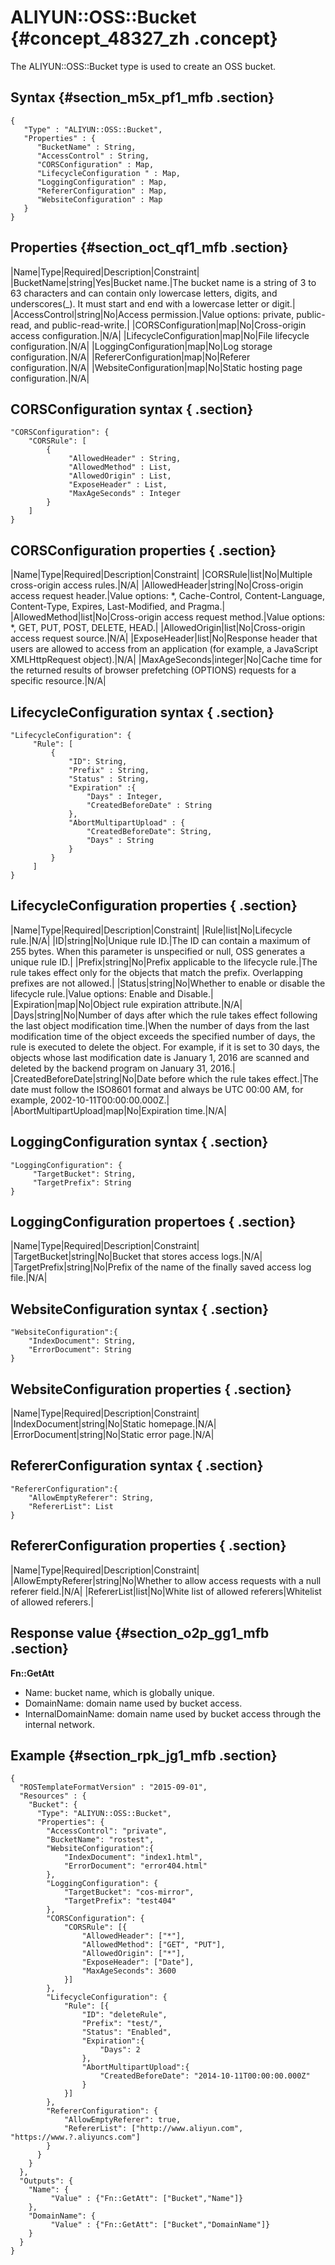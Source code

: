 # ALIYUN::OSS::Bucket {#concept_48327_zh .concept}

The ALIYUN::OSS::Bucket type is used to create an OSS bucket.

## Syntax {#section_m5x_pf1_mfb .section}

```language-json
{
   "Type" : "ALIYUN::OSS::Bucket",
   "Properties" : {
      "BucketName" : String,
      "AccessControl" : String,
      "CORSConfiguration" : Map,
      "LifecycleConfiguration " : Map,
      "LoggingConfiguration" : Map,
      "RefererConfiguration" : Map,
      "WebsiteConfiguration" : Map
   }
}

```

## Properties {#section_oct_qf1_mfb .section}

|Name|Type|Required|Description|Constraint|
|BucketName|string|Yes|Bucket name.|The bucket name is a string of 3 to 63 characters and can contain only lowercase letters, digits, and underscores\(\_\). It must start and end with a lowercase letter or digit.|
|AccessControl|string|No|Access permission.|Value options: private, public-read, and public-read-write.|
|CORSConfiguration|map|No|Cross-origin access configuration.|N/A|
|LifecycleConfiguration|map|No|File lifecycle configuration.|N/A|
|LoggingConfiguration|map|No|Log storage configuration.|N/A|
|RefererConfiguration|map|No|Referer configuration.|N/A|
|WebsiteConfiguration|map|No|Static hosting page configuration.|N/A|

## CORSConfiguration syntax { .section}

```language-json
"CORSConfiguration": {
    "CORSRule": [
	    {
		     "AllowedHeader" : String,
			 "AllowedMethod" : List,
			 "AllowedOrigin" : List,
			 "ExposeHeader" : List,
			 "MaxAgeSeconds" : Integer
		}
	]
}

```

## CORSConfiguration properties { .section}

|Name|Type|Required|Description|Constraint|
|CORSRule|list|No|Multiple cross-origin access rules.|N/A|
|AllowedHeader|string|No|Cross-origin access request header.|Value options: \*, Cache-Control, Content-Language, Content-Type, Expires, Last-Modified, and Pragma.|
|AllowedMethod|list|No|Cross-origin access request method.|Value options: \*, GET, PUT, POST, DELETE, HEAD.|
|AllowedOrigin|list|No|Cross-origin access request source.|N/A|
|ExposeHeader|list|No|Response header that users are allowed to access from an application \(for example, a JavaScript XMLHttpRequest object\).|N/A|
|MaxAgeSeconds|integer|No|Cache time for the returned results of browser prefetching \(OPTIONS\) requests for a specific resource.|N/A|

## LifecycleConfiguration syntax { .section}

```language-json
"LifecycleConfiguration": {
     "Rule": [
	     {
             "ID": String,
             "Prefix" : String,
             "Status" : String,
             "Expiration" :{
                 "Days" : Integer,
				 "CreatedBeforeDate" : String
             },
             "AbortMultipartUpload" : {
                 "CreatedBeforeDate": String,
				 "Days" : String
             }
         }
	 ]
}

```

## LifecycleConfiguration properties { .section}

|Name|Type|Required|Description|Constraint|
|Rule|list|No|Lifecycle rule.|N/A|
|ID|string|No|Unique rule ID.|The ID can contain a maximum of 255 bytes. When this parameter is unspecified or null, OSS generates a unique rule ID.|
|Prefix|string|No|Prefix applicable to the lifecycle rule.|The rule takes effect only for the objects that match the prefix. Overlapping prefixes are not allowed.|
|Status|string|No|Whether to enable or disable the lifecycle rule.|Value options: Enable and Disable.|
|Expiration|map|No|Object rule expiration attribute.|N/A|
|Days|string|No|Number of days after which the rule takes effect following the last object modification time.|When the number of days from the last modification time of the object exceeds the specified number of days, the rule is executed to delete the object. For example, if it is set to 30 days, the objects whose last modification date is January 1, 2016 are scanned and deleted by the backend program on January 31, 2016.|
|CreatedBeforeDate|string|No|Date before which the rule takes effect.|The date must follow the ISO8601 format and always be UTC 00:00 AM, for example, 2002-10-11T00:00:00.000Z.|
|AbortMultipartUpload|map|No|Expiration time.|N/A|

## LoggingConfiguration syntax { .section}

```language-json
"LoggingConfiguration": {
     "TargetBucket": String,
     "TargetPrefix": String
}

```

## LoggingConfiguration propertoes { .section}

|Name|Type|Required|Description|Constraint|
|TargetBucket|string|No|Bucket that stores access logs.|N/A|
|TargetPrefix|string|No|Prefix of the name of the finally saved access log file.|N/A|

## WebsiteConfiguration syntax { .section}

```language-json
"WebsiteConfiguration":{
    "IndexDocument": String,
    "ErrorDocument": String
}

```

## WebsiteConfiguration properties { .section}

|Name|Type|Required|Description|Constraint|
|IndexDocument|string|No|Static homepage.|N/A|
|ErrorDocument|string|No|Static error page.|N/A|

## RefererConfiguration syntax { .section}

```language-json
"RefererConfiguration":{
    "AllowEmptyReferer": String,
    "RefererList": List
}

```

## RefererConfiguration properties { .section}

|Name|Type|Required|Description|Constraint|
|AllowEmptyReferer|string|No|Whether to allow access requests with a null referer field.|N/A|
|RefererList|list|No|White list of allowed referers|Whitelist of allowed referers.|

## Response value {#section_o2p_gg1_mfb .section}

**Fn::GetAtt**

-   Name: bucket name, which is globally unique.
-   DomainName: domain name used by bucket access.
-   InternalDomainName: domain name used by bucket access through the internal network.

## Example {#section_rpk_jg1_mfb .section}

```language-json
{
  "ROSTemplateFormatVersion" : "2015-09-01",
  "Resources" : {
    "Bucket": {
      "Type": "ALIYUN::OSS::Bucket",
      "Properties": {
        "AccessControl": "private",
        "BucketName": "rostest",
        "WebsiteConfiguration":{
            "IndexDocument": "index1.html",
            "ErrorDocument": "error404.html"
        },
        "LoggingConfiguration": {
            "TargetBucket": "cos-mirror",
            "TargetPrefix": "test404"
        },
        "CORSConfiguration": {
            "CORSRule": [{
                "AllowedHeader": ["*"],
                "AllowedMethod": ["GET", "PUT"],
                "AllowedOrigin": ["*"],
                "ExposeHeader": ["Date"],
                "MaxAgeSeconds": 3600
            }]
        },
        "LifecycleConfiguration": {
            "Rule": [{
                "ID": "deleteRule",
                "Prefix": "test/",
                "Status": "Enabled",
                "Expiration":{
                    "Days": 2
                },
                "AbortMultipartUpload":{
                    "CreatedBeforeDate": "2014-10-11T00:00:00.000Z"
                }
            }]
        },
        "RefererConfiguration": {
            "AllowEmptyReferer": true,
            "RefererList": ["http://www.aliyun.com", "https://www.?.aliyuncs.com"]
        }
      }
    }
  },
  "Outputs": {
    "Name": {
         "Value" : {"Fn::GetAtt": ["Bucket","Name"]}
    },
    "DomainName": {
         "Value" : {"Fn::GetAtt": ["Bucket","DomainName"]}
    }
  }
}

```

